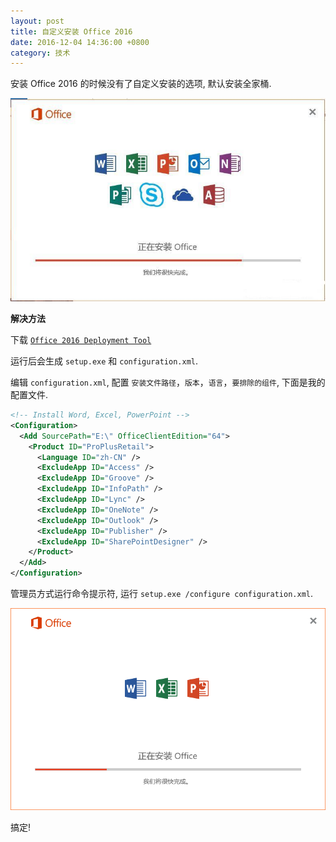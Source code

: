 ```yaml
---
layout: post
title: 自定义安装 Office 2016
date: 2016-12-04 14:36:00 +0800
category: 技术
---
```

安装 Office 2016 的时候没有了自定义安装的选项, 默认安装全家桶.

![](/assets/img/post/2016-12-04-office-install/office_before.jpg "Before")

**解决方法**

下载 [`Office 2016 Deployment Tool`](https://www.microsoft.com/en-us/download/details.aspx?id=49117)

运行后会生成 `setup.exe` 和 `configuration.xml`.

编辑 `configuration.xml`, 配置 `安装文件路径`，`版本`，`语言`，`要排除的组件`, 下面是我的配置文件.

```xml
<!-- Install Word, Excel, PowerPoint -->
<Configuration>
  <Add SourcePath="E:\" OfficeClientEdition="64">
    <Product ID="ProPlusRetail">
      <Language ID="zh-CN" />
      <ExcludeApp ID="Access" />
      <ExcludeApp ID="Groove" />
      <ExcludeApp ID="InfoPath" />
      <ExcludeApp ID="Lync" />
      <ExcludeApp ID="OneNote" />
      <ExcludeApp ID="Outlook" />
      <ExcludeApp ID="Publisher" />
      <ExcludeApp ID="SharePointDesigner" />
    </Product>
  </Add>
</Configuration>
```

管理员方式运行命令提示符, 运行 `setup.exe /configure configuration.xml`.

![](assets/img/post/2016-12-04-office-install/office_after.png "After")

搞定!
